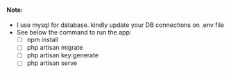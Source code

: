 #### Note:
- I use mysql for database. kindly update your DB connections on .env file
- See below the command to run the app:
   - [ ] npm install
   - [ ] php artisan migrate
   - [ ] php artisan key:generate
   - [ ] php artisan serve